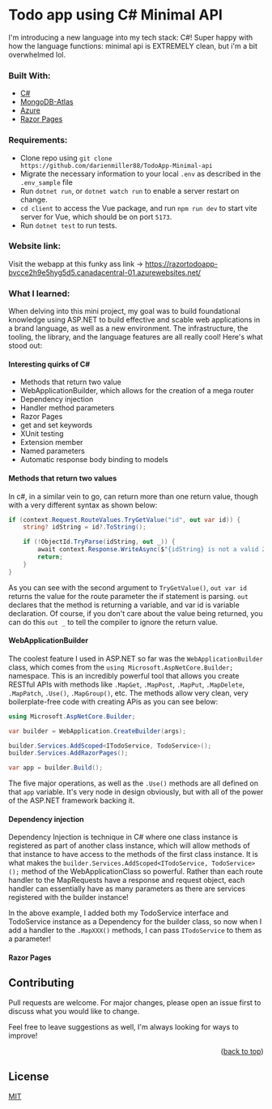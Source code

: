 # Todo app using C# Minimal API

I'm introducing a new language into my tech stack: C#! Super happy with how the language functions: minimal api is EXTREMELY clean, but i'm a bit overwhelmed lol.

### Built With:
* [C#](https://learn.microsoft.com/en-us/dotnet/csharp/)
* [MongoDB-Atlas](https://www.mongodb.com/cloud/atlas)
* [Azure](https://azure.microsoft.com/en-us/pricing/purchase-options/azure-account?icid=portal)
* [Razor Pages](https://learn.microsoft.com/en-us/aspnet/core/razor-pages/?view=aspnetcore-9.0&tabs=visual-studio)

### Requirements:

* Clone repo using `git clone https://github.com/darienmiller88/TodoApp-Minimal-api`
* Migrate the necessary information to your local `.env` as described in the `.env_sample` file
* Run `dotnet run`, or `dotnet watch run` to enable a server restart on change.
* `cd client` to access the Vue package, and run `npm run dev` to start vite server for Vue, which should be on port `5173`.
* Run `dotnet test` to run tests.

### Website link:

Visit the webapp at this funky ass link -> https://razortodoapp-bvcce2h9e5hyg5d5.canadacentral-01.azurewebsites.net/

### What I learned:

When delving into this mini project, my goal was to build foundational knowledge using ASP.NET to build effective
and scable web applications in a brand language, as well as a new environment. The infrastructure, the tooling, the 
library, and the language features are all really cool! Here's what stood out:

#### Interesting quirks of C#

* Methods that return two value
* WebApplicationBuilder, which allows for the creation of a mega router
* Dependency injection
* Handler method parameters
* Razor Pages
* get and set keywords
* XUnit testing
* Extension member
* Named parameters
* Automatic response body binding to models

#### Methods that return two values

In c#, in a similar vein to go, can return more than one return value, though with a very different syntax as shown below:

```c#
if (context.Request.RouteValues.TryGetValue("id", out var id)) {
    string? idString = id?.ToString();

    if (!ObjectId.TryParse(idString, out _)) {
        await context.Response.WriteAsync($"{idString} is not a valid 24 hex string");
        return;
    }
}
```

As you can see with the second argument to `TryGetValue()`, `out var id` returns the value for the route parameter the if statement is parsing. `out` declares that the method is returning a variable, and var id is variable declaration. Of course, if you don't care about the value being returned, you can do this `out _` to tell the compiler to ignore the return value.

#### WebApplicationBuilder

The coolest feature I used in ASP.NET so far was the `WebApplicationBuilder` class, which comes from the `using Microsoft.AspNetCore.Builder;` namespace. This is an incredibly powerful tool that allows you create RESTful APIs with methods like `.MapGet`, `.MapPost`, `.MapPut`, `.MapDelete`, `.MapPatch`, `.Use()`, `.MapGroup()`, etc. The methods allow very clean, very boilerplate-free code with creating APis as you can see below:

```c#
using Microsoft.AspNetCore.Builder;

var builder = WebApplication.CreateBuilder(args);

builder.Services.AddScoped<ITodoService, TodoService>();
builder.Services.AddRazorPages();

var app = builder.Build();
```
The five major operations, as well as the `.Use()` methods are all defined on that `app` variable. It's very node in design obviously, but with all of the power of the ASP.NET framework backing it.

#### Dependency injection

Dependency Injection is technique in C# where one class instance is registered as part of another class instance, which will allow methods of that instance to have access to the methods of the first class instance. It is what makes the `builder.Services.AddScoped<ITodoService, TodoService>();` method of the WebApplicationClass so powerful. Rather than each route handler to the MapRequests have a response and request object, each handler can essentially have as many parameters as there are services registered with the builder instance! 

In the above example, I added both my TodoService interface and TodoService instance as a Dependency for the builder class, so now when I add a handler to the `.MapXXX()` methods, I can pass `ITodoService` to them as a parameter!

#### Razor Pages


## Contributing
Pull requests are welcome. For major changes, please open an issue first to discuss what you would like to change.

Feel free to leave suggestions as well, I'm always looking for ways to improve!

<p align="right">(<a href="#top">back to top</a>)</p>

## License
[MIT](https://choosealicense.com/licenses/mit/)